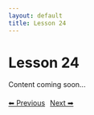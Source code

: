 ```yaml
---
layout: default
title: Lesson 24
---
```


# Lesson 24

Content coming soon...

<div style="margin-top: 20px;">
<a href="/docs/intermediate/Lessons/lesson_23.html" style="margin-right: 10px;">⬅ Previous</a><a href="/docs/intermediate/Lessons/lesson_25.html">Next ➡</a>
</div>
